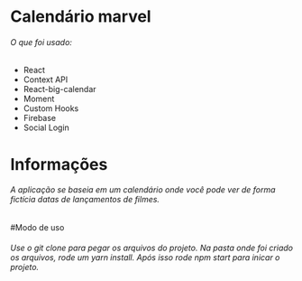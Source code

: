 # Calendário marvel
###### O que foi usado:
- React
- Context API
- React-big-calendar
- Moment
- Custom Hooks
- Firebase 
- Social Login

# Informações

###### A aplicação se baseia em um calendário onde você pode ver de forma fictícia datas de lançamentos de filmes.

#Modo de uso 
###### Use o git clone para pegar os arquivos do projeto. Na pasta onde foi criado os arquivos, rode um yarn install. Após isso rode npm start para inicar o projeto.
